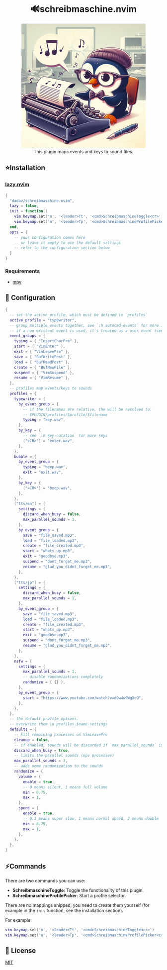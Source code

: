 <h1 align="center">🔊schreibmaschine.nvim</h1>

<p align="center">
  <img src="logo.jpg" width="400" />
  <br />
  This plugin maps events and keys to sound files.
</p>

## ⭐Installation

### [lazy.nvim](https://github.com/folke/lazy.nvim)

```lua
{
  "dadav/schreibmaschine.nvim",
  lazy = false,
  init = function()
    vim.keymap.set('n', '<leader>Tt', '<cmd>SchreibmaschineToggle<cr>')
    vim.keymap.set('n', '<leader>Tp', '<cmd>SchreibmaschineProfilePicker<cr>')
  end,
  opts = {
    -- your configuration comes here
    -- or leave it empty to use the default settings
    -- refer to the configuration section below
  }
}
```

### Requirements

- [mpv](https://github.com/mpv-player/mpv)

## 🎨 Configuration

```lua
{
  -- set the active profile, which must be defined in `profiles`
  active_profile = "typewriter",
  -- group multiple events together, see `:h autocmd-events` for more informations
  -- if a non existent event is used, it's treated as a user event (see `:h nvim_create_autocmd`)
  event_groups = {
    typing = { "InsertCharPre" },
    start = { "VimEnter" },
    exit = { "VimLeavePre" },
    save = { "BufWritePost" },
    load = { "BufReadPost" },
    create = { "BufNewFile" },
    suspend = { "VimSuspend" },
    resume = { "VimResume" },
  },
  -- profiles map events/keys to sounds
  profiles = {
    typewriter = {
      by_event_group = {
        -- if the filenames are relative, the will be resolved to:
        -- $PLUGIN/profiles/$profile/$filename
        typing = "key.wav",
      },
      by_key = {
        -- see `:h key-notation` for more keys
        ["<CR>"] = "enter.wav",
      },
    },
    bubble = {
      by_event_group = {
        typing = "beep.wav",
        exit = "exit.wav",
      },
      by_key = {
        ["<CR>"] = "boop.wav",
      },
    },
    ["tts/en"] = {
      settings = {
        discard_when_busy = false,
        max_parallel_sounds = 1,
      },
      by_event_group = {
        save = "file_saved.mp3",
        load = "file_loaded.mp3",
        create = "file_created.mp3",
        start = "whats_up.mp3",
        exit = "goodbye.mp3",
        suspend = "dont_forget_me.mp3",
        resume = "glad_you_didnt_forget_me.mp3",
      },
    },
    ["tts/jp"] = {
      settings = {
        discard_when_busy = false,
        max_parallel_sounds = 1,
      },
      by_event_group = {
        save = "file_saved.mp3",
        load = "file_loaded.mp3",
        create = "file_created.mp3",
        start = "whats_up.mp3",
        exit = "goodbye.mp3",
        suspend = "dont_forget_me.mp3",
        resume = "glad_you_didnt_forget_me.mp3",
      },
    },
    nsfw = {
      settings = {
        max_parallel_sounds = 1,
        -- disable randomizations completely
        randomize = { {} },
      },
      by_event_group = {
        start = "https://www.youtube.com/watch?v=dQw4w9WgXcQ",
      },
    },
  },
  -- the default profile options.
  -- overwrite them in profiles.$name.settings
  defaults = {
    -- kill remaining processes on VimLeavePre
    cleanup = false,
    -- if enabled, sounds will be discarded if `max_parallel_sounds` is reached
    discard_when_busy = true,
    -- limits the parallel sounds (mpv processes)
    max_parallel_sounds = 3,
    -- adds some randomization to the sounds
    randomize = {
      volume = {
        enable = true,
        -- 0 means silent, 1 means full volume
        min = 0.75,
        max = 1,
      },
      speed = {
        enable = true,
        -- 0.1 means super slow, 1 means normal speed, 2 means double
        min = 0.75,
        max = 1,
      },
    },
  },
}
```

## ⚡Commands

There are two commands you can use:

- **SchreibmaschineToggle**: Toggle the functionality of this plugin.
- **SchreibmaschineProfilePicker**: Start a profile selector.

There are no mappings shipped, you need to create them yourself
(for example in the `init` function, see the installation section).

For example:

```lua
vim.keymap.set('n', '<leader>Tt', '<cmd>SchreibmaschineToggle<cr>')
vim.keymap.set('n', '<leader>Tp', '<cmd>SchreibmaschineProfilePicker<cr>')
```

## 🔑 License

[MIT](./LICENSE)
